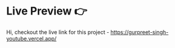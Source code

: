 # Live Preview 👉 

Hi, checkout the live link for this project - https://gurpreet-singh-youtube.vercel.app/
